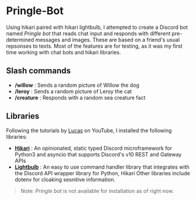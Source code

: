 # Pringle-Bot
Using hikari paired with hikari lightbulb, I attempted to create a Discord bot named *Pringle bot* that reads chat input and responds with different pre-determined messages and images. These are based on a friend's usual repsonses to texts. Most of the features are for testing, as it was my first time working with chat bots and hikari libraries. 
## Slash commands
- **/willow** : Sends a random picture of Willow the dog
- **/leroy** : Sends a random picture of Leroy the cat
- **/creature** : Responds with a random sea creature fact
## Libraries
Following the tutorials by [Lucas](https://www.youtube.com/@Lucas-tz3jp "@Lucas-tz3jp") on YouTube, I installed the following libraries:
- **[Hikari](https://github.com/hikari-py/hikari)** : An opinionated, static typed Discord microframework for Python3 and asyncio that supports Discord's v10 REST and Gateway APIs
- **[Lightbulb](https://github.com/tandemdude/hikari-lightbulb)** : An easy to use command handler library that integrates with the Discord API wrapper library for Python, Hikari
Other libraries include dotenv for cloaking sesnitive information.
> Note: *Pringle bot* is not available for installation as of right now.


